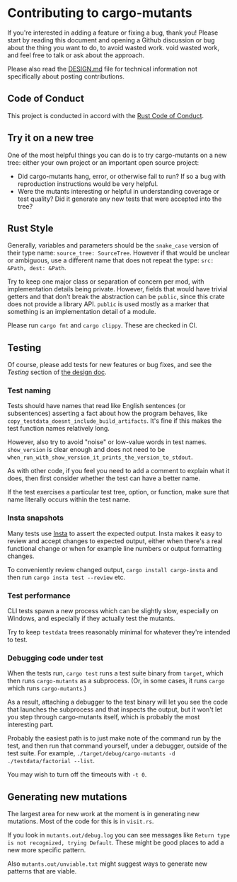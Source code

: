 # Contributing to cargo-mutants

If you're interested in adding a feature or fixing a bug, thank you! Please
start by reading this document and opening a Github discussion or bug about the
thing you want to do, to avoid wasted work. void wasted work, and feel free to
talk or ask about the approach.

Please also read the [DESIGN.md](DESIGN.md) file for technical information not specifically about posting contributions.

## Code of Conduct

This project is conducted in accord with the [Rust Code of
Conduct](https://www.rust-lang.org/policies/code-of-conduct).

## Try it on a new tree

One of the most helpful things you can do is to try cargo-mutants on a new tree: either your own project
or an important open source project:

* Did cargo-mutants hang, error, or otherwise fail to run? If so a bug with reproduction instructions would be very helpful.
* Were the mutants interesting or helpful in understanding coverage or test quality? Did it generate any new tests that were accepted into the tree?

## Rust Style

Generally, variables and parameters should be the `snake_case` version of their
type name: `source_tree: SourceTree`. However if that would be unclear or ambiguous, use a different name that does not repeat the type: `src: &Path, dest: &Path`.

Try to keep one major class or separation of concern per mod, with
implementation details being private. However, fields that would have trivial
getters and that don't break the abstraction can be `public`, since this crate does not provide a library API. `public` is used mostly as a marker that something is an implementation detail of a module.

Please run `cargo fmt` and `cargo clippy`. These are checked in CI.

## Testing

Of course, please add tests for new features or bug fixes, and see the _Testing_ section of [the design doc](DESIGN.md).

### Test naming

Tests should have names that read like English sentences (or subsentences)
asserting a fact about how the program behaves, like
`copy_testdata_doesnt_include_build_artifacts`. It's fine if this makes the
test function names relatively long.

However, also try to avoid "noise" or low-value words in test names.
`show_version` is clear enough and does not need to be
`when_run_with_show_version_it_prints_the_version_to_stdout`.

As with other code, if you feel you need to add a comment to explain what it
does, then first consider whether the test can have a better name.

If the test exercises a particular test tree, option, or function, make sure
that name literally occurs within the test name.

### Insta snapshots

Many tests use [Insta](https://insta.rs) to assert the expected output. Insta makes it easy to review and accept changes to expected output, either when there's a real functional change or when for example line numbers or output formatting changes.

To conveniently review changed output, `cargo install cargo-insta` and then run `cargo insta test --review` etc.

### Test performance

CLI tests spawn a new process which can be slightly slow, especially on Windows, and especially if they actually test the mutants.

Try to keep `testdata` trees reasonably minimal for whatever they're intended to test.

### Debugging code under test

When the tests run, `cargo test` runs a test suite binary from `target`, which then runs `cargo-mutants` as a subprocess. (Or, in some cases, it runs `cargo` which runs `cargo-mutants`.)

As a result, attaching a debugger to the test binary will let you see the code that launches the subprocess and that inspects the output, but it won't let you step through cargo-mutants itself, which is probably the most interesting part.

Probably the easiest path is to just make note of the command run by the test, and then run that command yourself, under a debugger, outside of the test suite. For example, `./target/debug/cargo-mutants -d ./testdata/factorial --list`.

You may wish to turn off the timeouts with `-t 0`.

## Generating new mutations

The largest area for new work at the moment is in generating new mutations. Most of the code for this is in `visit.rs`.

If you look in `mutants.out/debug.log` you can see messages like `Return type is not recognized, trying Default`.
These might be good places to add a new more specific pattern.

Also `mutants.out/unviable.txt` might suggest ways to generate new patterns that are viable.
